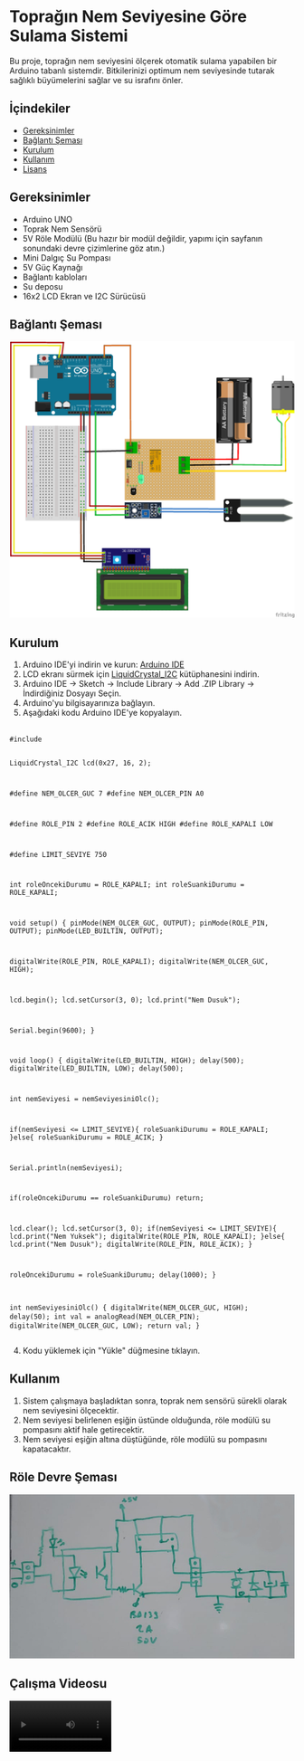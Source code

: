 <h1>Toprağın Nem Seviyesine Göre Sulama Sistemi</h1>
<p>Bu proje, toprağın nem seviyesini ölçerek otomatik sulama yapabilen bir Arduino tabanlı sistemdir. Bitkilerinizi optimum nem seviyesinde tutarak sağlıklı büyümelerini sağlar ve su israfını önler.</p>

<h2>İçindekiler</h2>
<ul>
    <li><a href="#gereksinimler">Gereksinimler</a></li>
    <li><a href="#bağlantı-şeması">Bağlantı Şeması</a></li>
    <li><a href="#kurulum">Kurulum</a></li>
    <li><a href="#kullanım">Kullanım</a></li>
    <li><a href="#lisans">Lisans</a></li>
</ul>

<h2 id="gereksinimler">Gereksinimler</h2>
<ul>
    <li>Arduino UNO</li>
    <li>Toprak Nem Sensörü</li>
    <li>5V Röle Modülü (Bu hazır bir modül değildir, yapımı için sayfanın sonundaki devre çizimlerine göz atın.)</li>
    <li>Mini Dalgıç Su Pompası</li>
    <li>5V Güç Kaynağı</li>
    <li>Bağlantı kabloları</li>
    <li>Su deposu</li>
    <li>16x2 LCD Ekran ve I2C Sürücüsü</li>
</ul>

<h2 id="bağlantı-şeması">Bağlantı Şeması</h2>
<img src="proje-devresi.png" />
<h2 id="kurulum">Kurulum</h2>
<ol>
    <li>Arduino IDE'yi indirin ve kurun: <a href="https://www.arduino.cc/en/software" target="_blank">Arduino IDE</a></li>
    <li>LCD ekranı sürmek için <a href="https://www.robolinkmarket.com/Data/EditorFiles/zip/Arduino-LiquidCrystal-I2C.zip">LiquidCrystal_I2C</a> kütüphanesini indirin.</li>
    <li>Arduino IDE -> Sketch -> Include Library -> Add .ZIP Library -> İndirdiğiniz Dosyayı Seçin.</li>
    <li>Arduino'yu bilgisayarınıza bağlayın.</li>
    <li>Aşağıdaki kodu Arduino IDE'ye kopyalayın.</li>
</ol>
<pre><code>
#include <LiquidCrystal_I2C.h>

LiquidCrystal_I2C lcd(0x27, 16, 2);

#define NEM_OLCER_GUC 7
#define NEM_OLCER_PIN A0

#define ROLE_PIN 2
#define ROLE_ACIK HIGH
#define ROLE_KAPALI LOW

#define LIMIT_SEVIYE 750

int roleOncekiDurumu = ROLE_KAPALI;
int roleSuankiDurumu = ROLE_KAPALI;

void setup() {
  pinMode(NEM_OLCER_GUC, OUTPUT);
  pinMode(ROLE_PIN, OUTPUT);
  pinMode(LED_BUILTIN, OUTPUT);

  digitalWrite(ROLE_PIN, ROLE_KAPALI);
  digitalWrite(NEM_OLCER_GUC, HIGH);
  
  lcd.begin();
  lcd.setCursor(3, 0);
  lcd.print("Nem Dusuk");

  Serial.begin(9600);
}

void loop() {
  digitalWrite(LED_BUILTIN, HIGH);
  delay(500);
  digitalWrite(LED_BUILTIN, LOW); 
  delay(500); 

  int nemSeviyesi = nemSeviyesiniOlc();
  
  if(nemSeviyesi <= LIMIT_SEVIYE){
    roleSuankiDurumu = ROLE_KAPALI;
  }else{
    roleSuankiDurumu = ROLE_ACIK;
  }
  
  Serial.println(nemSeviyesi);
  
  if(roleOncekiDurumu == roleSuankiDurumu) return;

  lcd.clear();
  lcd.setCursor(3, 0);
  if(nemSeviyesi <= LIMIT_SEVIYE){
    lcd.print("Nem Yuksek");
    digitalWrite(ROLE_PIN, ROLE_KAPALI);
  }else{
    lcd.print("Nem Dusuk");
    digitalWrite(ROLE_PIN, ROLE_ACIK);
  }

  roleOncekiDurumu = roleSuankiDurumu;
  delay(1000);
}

int nemSeviyesiniOlc() {
  digitalWrite(NEM_OLCER_GUC, HIGH);
  delay(50);
  int val = analogRead(NEM_OLCER_PIN);
  digitalWrite(NEM_OLCER_GUC, LOW);
  return val;
}
</code></pre>
<ol start="4">
    <li>Kodu yüklemek için "Yükle" düğmesine tıklayın.</li>
</ol>

<h2 id="kullanım">Kullanım</h2>
<ol>
    <li>Sistem çalışmaya başladıktan sonra, toprak nem sensörü sürekli olarak nem seviyesini ölçecektir.</li>
    <li>Nem seviyesi belirlenen eşiğin üstünde olduğunda, röle modülü su pompasını aktif hale getirecektir.</li>
    <li>Nem seviyesi eşiğin altına düştüğünde, röle modülü su pompasını kapatacaktır.</li>
</ol>
<h2 id="lisans">Röle Devre Şeması</h2>
<img src="role-cizim.jpg" />
<h2 id="lisans">Çalışma Videosu</h2>
<video src="https://github.com/seyitaldemir/Arduino-Otomatik-Bah-e-Sulama-Sistemi/assets/29175548/9cefc900-540e-48ce-a17b-4f0a93357599" width="180" />
<h2 id="lisans">Bağlantı Videosu</h2>
<video src="https://github.com/seyitaldemir/Arduino-Otomatik-Bah-e-Sulama-Sistemi/assets/29175548/669399d4-ec96-4173-9e2f-86be9d2caea0" width="180"/>
<h2 id="lisans">Lisans</h2>
<p>Bu proje MIT Lisansı ile lisanslanmıştır. Daha fazla bilgi için <code>LICENSE</code> dosyasına bakın.</p>
